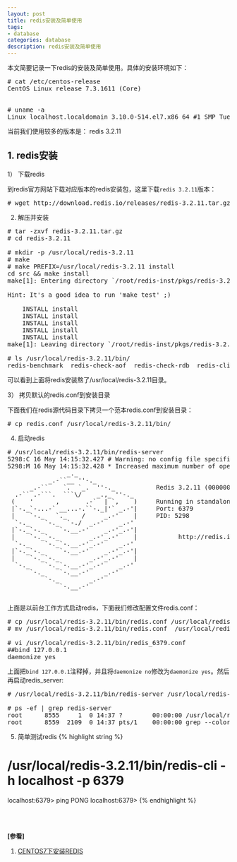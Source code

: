 ```yaml
---
layout: post
title: redis安装及简单使用
tags:
- database
categories: database
description: redis安装及简单使用
---
```




本文简要记录一下redis的安装及简单使用。具体的安装环境如下：


<!-- more -->

<pre>
# cat /etc/centos-release
CentOS Linux release 7.3.1611 (Core) 


# uname -a
Linux localhost.localdomain 3.10.0-514.el7.x86_64 #1 SMP Tue Nov 22 16:42:41 UTC 2016 x86_64 x86_64 x86_64 GNU/Linux
</pre>
当前我们使用较多的版本是： redis 3.2.11

## 1. redis安装

1） 下载redis

到redis官方网站下载对应版本的redis安装包，这里下载```redis 3.2.11```版本：
<pre>
# wget http://download.redis.io/releases/redis-3.2.11.tar.gz
</pre>

2) 解压并安装
<pre>
# tar -zxvf redis-3.2.11.tar.gz
# cd redis-3.2.11

# mkdir -p /usr/local/redis-3.2.11
# make 
# make PREFIX=/usr/local/redis-3.2.11 install
cd src && make install
make[1]: Entering directory `/root/redis-inst/pkgs/redis-3.2.11/src'

Hint: It's a good idea to run 'make test' ;)

    INSTALL install
    INSTALL install
    INSTALL install
    INSTALL install
    INSTALL install
make[1]: Leaving directory `/root/redis-inst/pkgs/redis-3.2.11/src'

# ls /usr/local/redis-3.2.11/bin/
redis-benchmark  redis-check-aof  redis-check-rdb  redis-cli  redis-sentinel  redis-server
</pre>
可以看到上面将redis安装熬了/usr/local/redis-3.2.11目录。


3） 拷贝默认的redis.conf到安装目录

下面我们在redis源代码目录下拷贝一个范本redis.conf到安装目录：
<pre>
# cp redis.conf /usr/local/redis-3.2.11/bin/
</pre>



4) 启动redis
<pre>
# /usr/local/redis-3.2.11/bin/redis-server
5298:C 16 May 14:15:32.427 # Warning: no config file specified, using the default config. In order to specify a config file use /usr/local/bin/redis-server /path/to/redis.conf
5298:M 16 May 14:15:32.428 * Increased maximum number of open files to 10032 (it was originally set to 1024).
                _._                                                  
           _.-``__ ''-._                                             
      _.-``    `.  `_.  ''-._           Redis 3.2.11 (00000000/0) 64 bit
  .-`` .-```.  ```\/    _.,_ ''-._                                   
 (    '      ,       .-`  | `,    )     Running in standalone mode
 |`-._`-...-` __...-.``-._|'` _.-'|     Port: 6379
 |    `-._   `._    /     _.-'    |     PID: 5298
  `-._    `-._  `-./  _.-'    _.-'                                   
 |`-._`-._    `-.__.-'    _.-'_.-'|                                  
 |    `-._`-._        _.-'_.-'    |           http://redis.io        
  `-._    `-._`-.__.-'_.-'    _.-'                                   
 |`-._`-._    `-.__.-'    _.-'_.-'|                                  
 |    `-._`-._        _.-'_.-'    |                                  
  `-._    `-._`-.__.-'_.-'    _.-'                                   
      `-._    `-.__.-'    _.-'                                       
          `-._        _.-'                                           
              `-.__.-'                                               

</pre>

上面是以前台工作方式启动redis，下面我们修改配置文件redis.conf：
<pre>
# cp /usr/local/redis-3.2.11/bin/redis.conf /usr/local/redis-3.2.11/bin/redis-default.conf
# mv /usr/local/redis-3.2.11/bin/redis.conf  /usr/local/redis-3.2.11/bin/redis_6379.conf

# vi /usr/local/redis-3.2.11/bin/redis_6379.conf
##bind 127.0.0.1
daemonize yes
</pre>

上面把```bind 127.0.0.1```注释掉，并且将```daemonize no```修改为```daemonize yes```。然后再启动redis_server:
<pre>
# /usr/local/redis-3.2.11/bin/redis-server /usr/local/redis-3.2.11/bin/redis_6379.conf

# ps -ef | grep redis-server
root      8555     1  0 14:37 ?        00:00:00 /usr/local/redis-3.2.11/bin/redis-server *:6379
root      8559  2109  0 14:37 pts/1    00:00:00 grep --color=auto redis-server
</pre>


5) 简单测试redis
{% highlight string %}
# /usr/local/redis-3.2.11/bin/redis-cli -h localhost -p 6379
localhost:6379> ping
PONG
localhost:6379> 
{% endhighlight %}





<br />
<br />

**[参看]**

1. [CENTOS7下安装REDIS](https://www.cnblogs.com/zuidongfeng/p/8032505.html)


<br />
<br />
<br />

